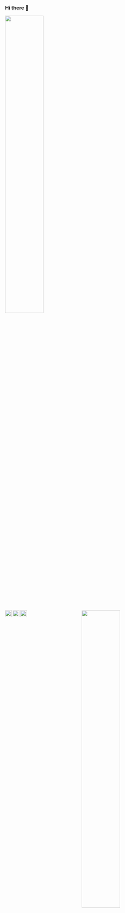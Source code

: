 ### Hi there 👋






<p>
<img width="50%" align="left" src="https://github-readme-stats.vercel.app/api?username=santhos-13&show_icons=true&hide_border=true&theme=jolly" />
	  <img width="50%" align="right" src="https://github-readme-streak-stats.herokuapp.com/?user=santhos-13&hide_border=true&theme=jolly" />
	

</p>

  

<a target="_blank" href="https://www.instagram.com/santhoshh03/">
  <img align="left" alt="Instagram" width="22px" src="https://cdn.jsdelivr.net/npm/simple-icons@v3/icons/instagram.svg" />
</a>
<a target="_blank" href="https://dev.to/santhosh13">
  <img align="left" alt="Devto" width="22px" src="https://cdn.jsdelivr.net/npm/simple-icons@v3/icons/dev-dot-to.svg" />
</a>
<a target="_blank" href="mailto:santhoshkumarb1303@gmail.com">
  <img align="left" alt="Gmail" width="22px" src="https://cdn.jsdelivr.net/npm/simple-icons@v3/icons/gmail.svg" />
</a>




<img width="50%" align="center" src="https://github-readme-stats.vercel.app/api/top-langs/?username=santhos-13&layout=compact&theme=jolly" />

<!--
**santhos-13/santhos-13** is a ✨ _special_ ✨ repository because its `README.md` (this file) appears on your GitHub profile.

Here are some ideas to get you started:

- 🔭 I’m currently working on ...
- 🌱 I’m currently learning ...
- 👯 I’m looking to collaborate on ...
- 🤔 I’m looking for help with ...
- 💬 Ask me about ...
- 📫 How to reach me: ...
- 😄 Pronouns: ...
- ⚡ Fun fact: ...
-->
